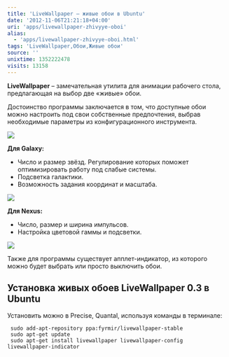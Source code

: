 ```yaml
---
title: 'LiveWallpaper – живые обои в Ubuntu'
date: '2012-11-06T21:21:18+04:00'
uri: 'apps/livewallpaper-zhivyye-oboi'
alias: 
  - 'apps/livewallpaper-zhivyye-oboi.html'
tags: 'LiveWallpaper,Обои,Живые обои'
source: ''
unixtime: 1352222478
visits: 13158
---
```

**LiveWallpaper** – замечательная утилита для анимации рабочего стола, предлагающая на выбор две «живые» обои.

Достоинство программы заключается в том, что доступные обои можно настроить под свои собственные предпочтения, выбрав необходимые параметры из конфигурационного инструмента.

[![](img/2012/11/06/21-00/livewallpaper-3-8161570719-o.jpg)](img/2012/11/06/21-00/livewallpaper-3-8161570719-o.jpg)

**Для Galaxy:**

*   Число и размер звёзд. Регулирование которых поможет оптимизировать работу под слабые системы.
*   Подсветка галактики.
*   Возможность задания координат и масштаба.

[![](img/2012/11/06/21-00/livewallpaper-1-8161603658-o.jpg)](img/2012/11/06/21-00/livewallpaper-1-8161603658-o.jpg)

**Для Nexus:**

*   Число, размер и ширина импульсов.
*   Настройка цветовой гаммы и подсветки.

[![](img/2012/11/06/21-00/livewallpaper-2-8161603490-o.jpg)](img/2012/11/06/21-00/livewallpaper-2-8161603490-o.jpg)

Также для программы существует апплет-индикатор, из которого можно будет выбрать или просто выключить обои.

## Установка живых обоев LiveWallpaper 0.3 в Ubuntu

Установить можно в Precise, Quantal, используя команды в терминале:

```
 sudo add-apt-repository ppa:fyrmir/livewallpaper-stable
 sudo apt-get update
 sudo apt-get install livewallpaper livewallpaper-config livewallpaper-indicator
```
